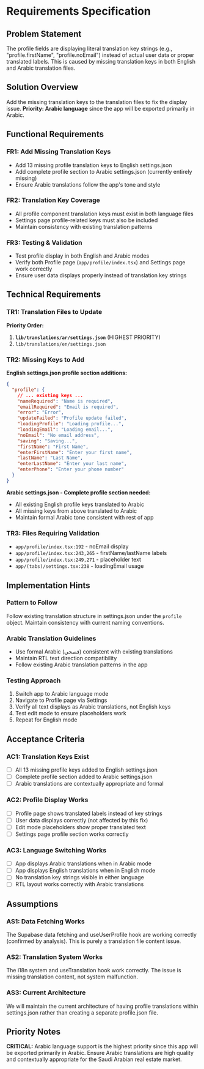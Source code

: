 # Requirements Specification

## Problem Statement

The profile fields are displaying literal translation key strings (e.g., "profile.firstName", "profile.noEmail") instead of actual user data or proper translated labels. This is caused by missing translation keys in both English and Arabic translation files.

## Solution Overview

Add the missing translation keys to the translation files to fix the display issue. **Priority: Arabic language** since the app will be exported primarily in Arabic.

## Functional Requirements

### FR1: Add Missing Translation Keys
- Add 13 missing profile translation keys to English settings.json
- Add complete profile section to Arabic settings.json (currently entirely missing)
- Ensure Arabic translations follow the app's tone and style

### FR2: Translation Key Coverage
- All profile component translation keys must exist in both language files
- Settings page profile-related keys must also be included
- Maintain consistency with existing translation patterns

### FR3: Testing & Validation
- Test profile display in both English and Arabic modes
- Verify both Profile page (`app/profile/index.tsx`) and Settings page work correctly
- Ensure user data displays properly instead of translation key strings

## Technical Requirements

### TR1: Translation Files to Update
**Priority Order:**
1. **`lib/translations/ar/settings.json`** (HIGHEST PRIORITY)
2. `lib/translations/en/settings.json`

### TR2: Missing Keys to Add

**English settings.json profile section additions:**
```json
{
  "profile": {
    // ... existing keys ...
    "nameRequired": "Name is required",
    "emailRequired": "Email is required", 
    "error": "Error",
    "updateFailed": "Profile update failed",
    "loadingProfile": "Loading profile...",
    "loadingEmail": "Loading email...", 
    "noEmail": "No email address",
    "saving": "Saving...",
    "firstName": "First Name",
    "enterFirstName": "Enter your first name",
    "lastName": "Last Name",
    "enterLastName": "Enter your last name",
    "enterPhone": "Enter your phone number"
  }
}
```

**Arabic settings.json - Complete profile section needed:**
- All existing English profile keys translated to Arabic
- All missing keys from above translated to Arabic
- Maintain formal Arabic tone consistent with rest of app

### TR3: Files Requiring Validation
- `app/profile/index.tsx:192` - noEmail display
- `app/profile/index.tsx:243,265` - firstName/lastName labels  
- `app/profile/index.tsx:249,271` - placeholder text
- `app/(tabs)/settings.tsx:238` - loadingEmail usage

## Implementation Hints

### Pattern to Follow
Follow existing translation structure in settings.json under the `profile` object. Maintain consistency with current naming conventions.

### Arabic Translation Guidelines
- Use formal Arabic (فصحى) consistent with existing translations
- Maintain RTL text direction compatibility
- Follow existing Arabic translation patterns in the app

### Testing Approach
1. Switch app to Arabic language mode
2. Navigate to Profile page via Settings
3. Verify all text displays as Arabic translations, not English keys
4. Test edit mode to ensure placeholders work
5. Repeat for English mode

## Acceptance Criteria

### AC1: Translation Keys Exist
- [ ] All 13 missing profile keys added to English settings.json
- [ ] Complete profile section added to Arabic settings.json
- [ ] Arabic translations are contextually appropriate and formal

### AC2: Profile Display Works
- [ ] Profile page shows translated labels instead of key strings
- [ ] User data displays correctly (not affected by this fix)
- [ ] Edit mode placeholders show proper translated text
- [ ] Settings page profile section works correctly

### AC3: Language Switching Works  
- [ ] App displays Arabic translations when in Arabic mode
- [ ] App displays English translations when in English mode
- [ ] No translation key strings visible in either language
- [ ] RTL layout works correctly with Arabic translations

## Assumptions

### AS1: Data Fetching Works
The Supabase data fetching and useUserProfile hook are working correctly (confirmed by analysis). This is purely a translation file content issue.

### AS2: Translation System Works
The i18n system and useTranslation hook work correctly. The issue is missing translation content, not system malfunction.

### AS3: Current Architecture
We will maintain the current architecture of having profile translations within settings.json rather than creating a separate profile.json file.

## Priority Notes

**CRITICAL:** Arabic language support is the highest priority since this app will be exported primarily in Arabic. Ensure Arabic translations are high quality and contextually appropriate for the Saudi Arabian real estate market.